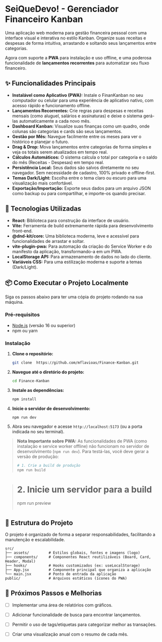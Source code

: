 # SeiQueDevo! - Gerenciador Financeiro Kanban

Uma aplicação web moderna para gestão financeira pessoal com uma interface visual e interativa no estilo Kanban. Organize suas receitas e despesas de forma intuitiva, arrastando e soltando seus lançamentos entre categorias.

Agora com suporte a **PWA** para instalação e uso offline, e uma poderosa funcionalidade de **lançamentos recorrentes** para automatizar seu fluxo financeiro.

## ✨ Funcionalidades Principais

  - **Instalável como Aplicativo (PWA):** Instale o FinanKanban no seu computador ou celular para uma experiência de aplicativo nativo, com acesso rápido e funcionamento offline.
  - **Lançamentos Recorrentes:** Crie regras para despesas e receitas mensais (como aluguel, salários e assinaturas) e deixe o sistema gerá-las automaticamente a cada novo mês.
  - **Dashboard Kanban:** Visualize suas finanças como um quadro, onde colunas são categorias e cards são seus lançamentos.
  - **Gestão por Mês:** Navegue facilmente entre os meses para ver o histórico e planejar o futuro.
  - **Drag & Drop:** Mova lançamentos entre categorias de forma simples e veja os totais serem atualizados em tempo real.
  - **Cálculos Automáticos:** O sistema calcula o total por categoria e o saldo do mês (Receitas - Despesas) em tempo real.
  - **Persistência Local:** Seus dados são salvos diretamente no seu navegador. Sem necessidade de cadastro, 100% privado e offline-first.
  - **Temas Dark/Light:** Escolha entre o tema claro ou escuro para uma visualização mais confortável.
  - **Exportação/Importação:** Exporte seus dados para um arquivo JSON como backup ou para compartilhar, e importe-os quando precisar.

## 🚀 Tecnologias Utilizadas

  - **React:** Biblioteca para construção da interface de usuário.
  - **Vite:** Ferramenta de build extremamente rápida para desenvolvimento front-end.
  - **@dnd-kit/core:** Uma biblioteca moderna, leve e acessível para funcionalidades de arrastar e soltar.
  - **vite-plugin-pwa:** Para automação da criação do Service Worker e do manifesto da aplicação, transformando-a em um PWA.
  - **LocalStorage API:** Para armazenamento de dados no lado do cliente.
  - **Variáveis CSS:** Para uma estilização moderna e suporte a temas (Dark/Light).

## 📦 Como Executar o Projeto Localmente

Siga os passos abaixo para ter uma cópia do projeto rodando na sua máquina.

### Pré-requisitos

  - [Node.js](https://nodejs.org/) (versão 16 ou superior)
  - npm ou yarn

### Instalação

1.  **Clone o repositório:**

    ```bash
    git clone  https://github.com/mflavioas/Finance-Kanban.git
    ```

2.  **Navegue até o diretório do projeto:**

    ```bash
    cd Finance-Kanban
    ```

3.  **Instale as dependências:**

    ```bash
    npm install
    ```

4.  **Inicie o servidor de desenvolvimento:**

    ```bash
    npm run dev
    ```

5.  Abra seu navegador e acesse `http://localhost:5173` (ou a porta indicada no seu terminal).

> **Nota Importante sobre PWA:** As funcionalidades de PWA (como instalação e service worker offline) não funcionam no servidor de desenvolvimento (`npm run dev`). Para testá-las, você deve gerar a versão de produção:
>
> ```bash
> # 1. Crie a build de produção
> npm run build
> ```

> # 2\. Inicie um servidor para a build
>
> npm run preview
>
> ```
> ```

## 📁 Estrutura do Projeto

O projeto é organizado de forma a separar responsabilidades, facilitando a manutenção e escalabilidade.

```
src/
├── assets/         # Estilos globais, fontes e imagens (logo)
├── components/     # Componentes React reutilizáveis (Board, Card, Header, Modal)
├── hooks/          # Hooks customizados (ex: useLocalStorage)
├── App.jsx         # Componente principal que organiza a aplicação
└── main.jsx        # Ponto de entrada da aplicação
public/             # Arquivos estáticos (ícones do PWA)
```

## 🔮 Próximos Passos e Melhorias

  - [ ] Implementar uma área de relatórios com gráficos.
  - [ ] Adicionar funcionalidade de busca para encontrar lançamentos.
  - [ ] Permitir o uso de tags/etiquetas para categorizar melhor as transações.
  - [ ] Criar uma visualização anual com o resumo de cada mês.

